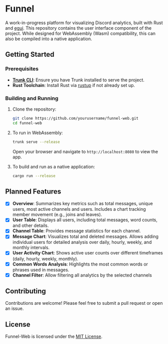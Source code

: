 # Funnel

A work-in-progress platform for visualizing Discord analytics, built with Rust and [egui](https://github.com/emilk/egui). This repository contains the user interface component of the project. While designed for WebAssembly (Wasm) compatibility, this can also be compiled into a native application.

## Getting Started

### Prerequisites

- **[Trunk CLI](https://trunkrs.dev)**: Ensure you have Trunk installed to serve the project.
- **Rust Toolchain**: Install Rust via [rustup](https://rustup.rs) if not already set up.

### Building and Running

1. Clone the repository:

    ```sh
    git clone https://github.com/yourusername/funnel-web.git
    cd funnel-web
    ```

2. To run in WebAssembly:

    ```sh
    trunk serve --release
    ```

   Open your browser and navigate to `http://localhost:8080` to view the app.

3. To build and run as a native application:

    ```sh
    cargo run --release
    ```

## Planned Features

- [x] **Overview**: Summarizes key metrics such as total messages, unique users, most active channels and users. Includes a chart tracking member movement (e.g., joins and leaves).
- [x] **User Table**: Displays all users, including total messages, word counts, and other details.
- [x] **Channel Table**: Provides message statistics for each channel.
- [x] **Message Chart**: Visualizes total and deleted messages. Allows adding individual users for detailed analysis over daily, hourly, weekly, and monthly intervals.
- [x] **User Activity Chart**: Shows active user counts over different timeframes (daily, hourly, weekly, monthly).
- [x] **Common Words Analysis**: Highlights the most common words or phrases used in messages.
- [x] **Channel Filter**: Allow filtering all analytics by the selected channels

## Contributing

Contributions are welcome! Please feel free to submit a pull request or open an issue.

## License

Funnel-Web is licensed under the [MIT License](LICENSE).
